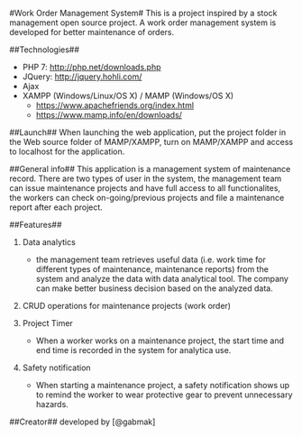 #Work Order Management System#
    This is a project inspired by a stock management open source project. A work order management system is developed for better maintenance of orders.    

##Technologies##
-   PHP 7: http://php.net/downloads.php
-   JQuery: http://jquery.hohli.com/
-   Ajax
-   XAMPP (Windows/Linux/OS X) / MAMP (Windows/OS X)
    - https://www.apachefriends.org/index.html
    - https://www.mamp.info/en/downloads/

##Launch##
    When launching the web application, put the project folder in the Web source folder of MAMP/XAMPP, turn on MAMP/XAMPP and access to localhost for the application. 

##General info##
    This application is a management system of maintenance record. There are two types of user in the system, the management team can issue maintenance projects and have full access to all functionalites, the workers can check on-going/previous projects and file a maintenance report after each project.  

##Features##
1.  Data analytics
    -   the management team retrieves useful data (i.e. work time for different types of maintenance, maintenance reports) from the system and analyze the data with data analytical tool. The company can make better business decision based on the analyzed data.

2.  CRUD operations for maintenance projects (work order)   

3.  Project Timer
    -   When a worker works on a maintenance project, the start time and end time is recorded in the system for analytica use.      

4.  Safety notification
    -   When starting a maintenance project, a safety notification shows up to remind the worker to wear protective gear to prevent unnecessary hazards. 

##Creator##
developed by [@gabmak]
